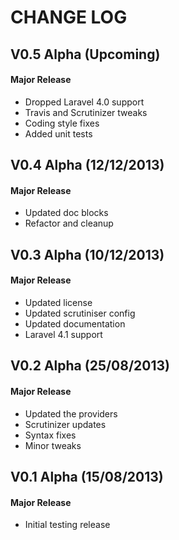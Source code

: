 CHANGE LOG
==========


## V0.5 Alpha (Upcoming)
#### Major Release

* Dropped Laravel 4.0 support
* Travis and Scrutinizer tweaks
* Coding style fixes
* Added unit tests


## V0.4 Alpha (12/12/2013)
#### Major Release

* Updated doc blocks
* Refactor and cleanup


## V0.3 Alpha (10/12/2013)
#### Major Release

* Updated license
* Updated scrutiniser config
* Updated documentation
* Laravel 4.1 support


## V0.2 Alpha (25/08/2013)
#### Major Release

* Updated the providers
* Scrutinizer updates
* Syntax fixes
* Minor tweaks


## V0.1 Alpha (15/08/2013)
#### Major Release

* Initial testing release
